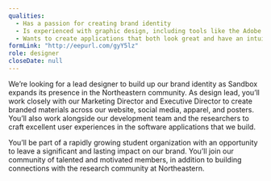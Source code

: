 ```yaml
---
qualities:
  - Has a passion for creating brand identity
  - Is experienced with graphic design, including tools like the Adobe suite, Figma, etc.
  - Wants to create applications that both look great and have an intuitive user experience
formLink: "http://eepurl.com/gyY5lz"
role: designer
closeDate: null
---
```


We’re looking for a lead designer to build up our brand identity as Sandbox expands its presence in the Northeastern community. As design lead, you’ll work closely with our Marketing Director and Executive Director to create branded materials across our website, social media, apparel, and posters. You’ll also work alongside our development team and the researchers to craft excellent user experiences in the software applications that we build. 

You’ll be part of a rapidly growing student organization with an opportunity to leave a significant and lasting impact on our brand. You’ll join our community of talented and motivated members, in addition to building connections with the research community at Northeastern.
